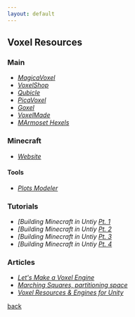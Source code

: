 ```yaml
---
layout: default
---
```


## Voxel Resources

### Main

* _[MagicaVoxel](https://ephtracy.github.io/)_
* _[VoxelShop](https://blackflux.com/node/11)_
* _[Qubicle](http://www.minddesk.com/)_
* _[PicaVoxel](http://picavoxel.com/)_
* _[Goxel](https://guillaumechereau.github.io/goxel/)_
* _[VoxelMade](http://www.voxelmade.com/)_
* _[MArmoset Hexels](https://marmoset.co/hexels/)_

### Minecraft

* _[Website](https://minecraft.net/it-it/)_

#### Tools

* _[Plots Modeler](https://www.plotz.co.uk/)_

### Tutorials

* _[Building Minecraft in Untiy [Pt. 1](http://in2gpu.com/2014/07/27/build-minecraft-unity-part-1/)_
* _[Building Minecraft in Untiy [Pt. 2](http://in2gpu.com/2014/08/01/build-minecraft-in-unity-part-2-voxel-creation/)_
* _[Building Minecraft in Untiy [Pt. 3](http://in2gpu.com/2014/08/09/build-minecraft-unity-part-3/)_
* _[Building Minecraft in Untiy [Pt. 4](http://in2gpu.com/2014/08/25/build-minecraft-unity-part4-worldgen/)_

### Articles

* _[Let's Make a Voxel Engine](https://sites.google.com/site/letsmakeavoxelengine/home)_
* _[Marching Squares, partitioning space](https://catlikecoding.com/unity/tutorials/marching-squares/)_
* _[Voxel Resources & Engines for Unity](http://unitycoder.com/blog/2012/10/18/voxel-resources-engines-for-unity/)_

[back](../)
